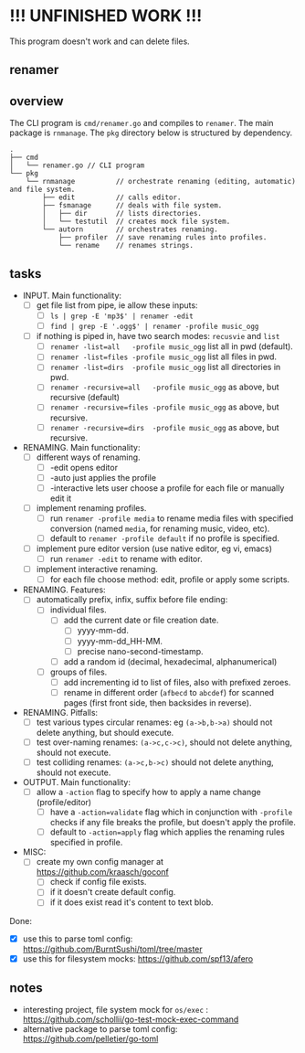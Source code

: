 
# !!! UNFINISHED WORK !!!

This program doesn't work and can delete files.

## renamer

## overview

The CLI program is `cmd/renamer.go` and compiles to `renamer`.
The main package is `rnmanage`.
The `pkg` directory below is structured by dependency.

```text
.
├── cmd
│   └── renamer.go // CLI program
└── pkg
    └── rnmanage          // orchestrate renaming (editing, automatic) and file system. 
        ├── edit          // calls editor.
        ├── fsmanage      // deals with file system.
        │   ├── dir       // lists directories.
        │   └── testutil  // creates mock file system.
        └── autorn        // orchestrates renaming.
            ├── profiler  // save renaming rules into profiles.
            └── rename    // renames strings.
```

## tasks

  - INPUT. Main functionality:
    - [ ] get file list from pipe, ie allow these inputs:
      - [ ] `ls | grep -E 'mp3$' | renamer -edit`
      - [ ] `find | grep -E '.ogg$' | renamer -profile music_ogg`
    - [ ] if nothing is piped in, have two search modes: `recusvie` and `list`
      - [ ] `renamer -list=all   -profile music_ogg` list all in pwd (default).
      - [ ] `renamer -list=files -profile music_ogg` list all files in pwd.
      - [ ] `renamer -list=dirs  -profile music_ogg` list all directories in pwd.
      - [ ] `renamer -recursive=all   -profile music_ogg` as above, but recursive (default)
      - [ ] `renamer -recursive=files -profile music_ogg` as above, but recursive.
      - [ ] `renamer -recursive=dirs  -profile music_ogg` as above, but recursive.

  - RENAMING. Main functionality:
    - [ ] different ways of renaming.
      - [ ] -edit opens editor
      - [ ] -auto just applies the profile
      - [ ] -interactive lets user choose a profile for each file or manually edit it
    - [ ] implement renaming profiles.
      - [ ] run `renamer -profile media` to rename media files with specified
            conversion (named `media`, for renaming music, video, etc).
      - [ ] default to `renamer -profile default` if no profile is specified.
    - [ ] implement pure editor version (use native editor, eg vi, emacs)
      - [ ] run `renamer -edit` to rename with editor.
    - [ ] implement interactive renaming.
      - [ ] for each file choose method: edit, profile or apply some scripts.

  - RENAMING. Features:
    - [ ] automatically prefix, infix, suffix before file ending:
      - [ ] individual files.
        - [ ] add the current date or file creation date.
          - [ ] yyyy-mm-dd.
          - [ ] yyyy-mm-dd_HH-MM.
          - [ ] precise nano-second-timestamp.
        - [ ] add a random id (decimal, hexadecimal, alphanumerical)
      - [ ] groups of files.
        - [ ] add incrementing id to list of files, also with prefixed zeroes.
        - [ ] rename in different order (`afbecd` to `abcdef`) for scanned
              pages (first front side, then backsides in reverse).

  - RENAMING. Pitfalls:
    - [ ] test various types circular renames: eg `(a->b,b->a)`
          should not delete anything, but should execute.
    - [ ] test over-naming renames: `(a->c,c->c)`,
          should not delete anything, should not execute.
    - [ ] test colliding renames: `(a->c,b->c)`
          should not delete anything, should not execute.

  - OUTPUT. Main functionality:
    - [ ] allow a `-action` flag to specify how to apply a name change (profile/editor)
      - [ ] have a `-action=validate` flag which in conjunction with `-profile` checks if
            any file breaks the profile, but doesn't apply the profile.
      - [ ] default to `-action=apply` flag which applies the renaming rules specified in profile.

  - MISC:
    - [ ] create my own config manager at https://github.com/kraasch/goconf
      - [ ] check if config file exists.
      - [ ] if it doesn't create default config.
      - [ ] if it does exist read it's content to text blob.

Done:

  - [X] use this to parse toml config: https://github.com/BurntSushi/toml/tree/master
  - [X] use this for filesystem mocks: https://github.com/spf13/afero

## notes

  - interesting project, file system mock for `os/exec` : https://github.com/schollii/go-test-mock-exec-command
  - alternative package to parse toml config: https://github.com/pelletier/go-toml

